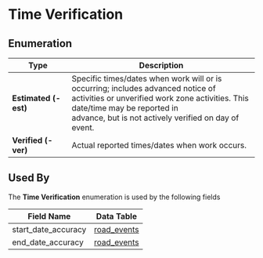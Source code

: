 # Time Verification

## Enumeration
Type | Description
--- | ---
**Estimated (-est)** | Specific times/dates when work will or is occurring; includes advanced notice of<br>activities or unverified work zone activities. This date/time may be reported in<br>advance, but is not actively verified on day of event.
**Verified (-ver)** | Actual reported times/dates when work occurs.

## Used By
The **Time Verification** enumeration is used by the following fields

Field Name | Data Table
--- | ---
start_date_accuracy | [road_events](/feed-content/data-tables/road_events.md)
end_date_accuracy | [road_events](/feed-content/data-tables/road_events.md)